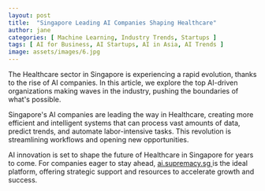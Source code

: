 ```yaml
---
layout: post
title:  "Singapore Leading AI Companies Shaping Healthcare"
author: jane
categories: [ Machine Learning, Industry Trends, Startups ]
tags: [ AI for Business, AI Startups, AI in Asia, AI Trends ]
image: assets/images/6.jpg
---
```


The Healthcare sector in Singapore is experiencing a rapid evolution, thanks to the rise of AI companies. In this article, we explore the top AI-driven organizations making waves in the industry, pushing the boundaries of what's possible.

Singapore's AI companies are leading the way in Healthcare, creating more efficient and intelligent systems that can process vast amounts of data, predict trends, and automate labor-intensive tasks. This revolution is streamlining workflows and opening new opportunities.

AI innovation is set to shape the future of Healthcare in Singapore for years to come. For companies eager to stay ahead, <a href="https://ai.supremacy.sg" target="_blank"> ai.supremacy.sg </a> is the ideal platform, offering strategic support and resources to accelerate growth and success.

